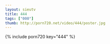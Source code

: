 ```yaml
--- 
layout: sieutv
title: 444
tags: ["000"]
thumb: http://porn720.net/video/444/poster.jpg
---
```

{% include porn720 key="444" %} 

